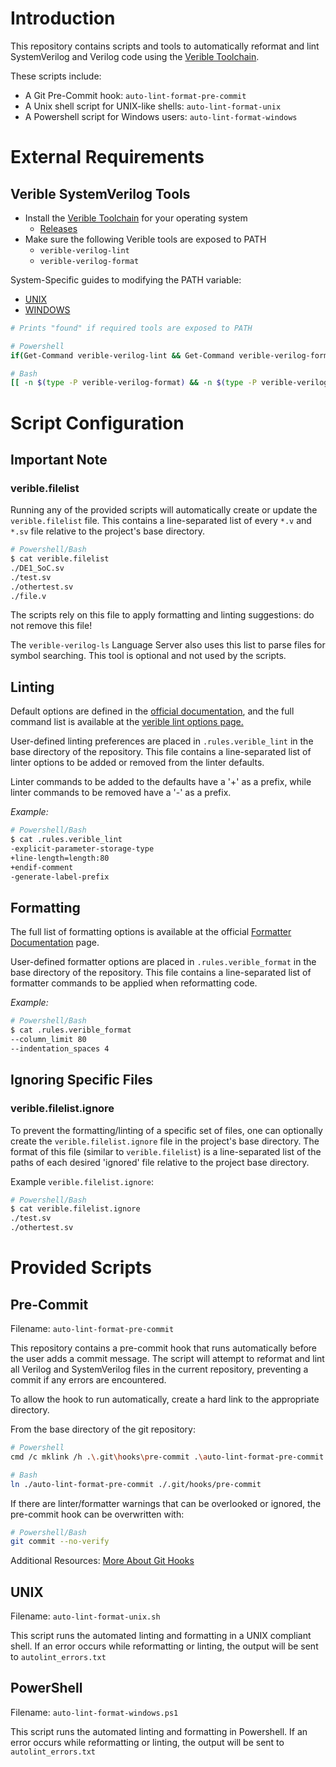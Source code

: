 # Introduction

This repository contains scripts and tools to automatically reformat and lint SystemVerilog and Verilog code using the [Verible Toolchain](https://github.com/chipsalliance/verible/tree/master).

These scripts include:
- A Git Pre-Commit hook: `auto-lint-format-pre-commit`
- A Unix shell script for UNIX-like shells: `auto-lint-format-unix`
- A Powershell script for Windows users: `auto-lint-format-windows`

# External Requirements

## Verible SystemVerilog Tools

- Install the [Verible Toolchain](https://github.com/chipsalliance/verible/tree/master) for your operating system
    - [Releases](https://github.com/chipsalliance/verible/releases)
- Make sure the following Verible tools are exposed to PATH
    - `verible-verilog-lint`
    - `verible-verilog-format`

System-Specific guides to modifying the PATH variable:
- [UNIX](https://unix.stackexchange.com/questions/26047/how-to-correctly-add-a-path-to-path)  
- [WINDOWS](https://www.howtogeek.com/118594/how-to-edit-your-system-path-for-easy-command-line-access/)

```sh
# Prints "found" if required tools are exposed to PATH

# Powershell
if(Get-Command verible-verilog-lint && Get-Command verible-verilog-format){"found"}

# Bash
[[ -n $(type -P verible-verilog-format) && -n $(type -P verible-verilog-lint) ]] && echo "found"
```

# Script Configuration

## Important Note
### verible.filelist

Running any of the provided scripts will automatically create or update the `verible.filelist` file. This contains a line-separated list of every `*.v` and `*.sv` file relative to the project's base directory.

```sh
# Powershell/Bash
$ cat verible.filelist
./DE1_SoC.sv
./test.sv
./othertest.sv
./file.v
```
The scripts rely on this file to apply formatting and linting suggestions: do not remove this file!

The `verible-verilog-ls` Language Server also uses this list to parse files for symbol searching. This tool is optional and not used by the scripts.

## Linting

Default options are defined in the [official documentation](https://github.com/chipsalliance/verible/tree/master/verilog/tools/lint), and the full command list is available at the [verible lint options page.](https://chipsalliance.github.io/verible/verilog_lint.html) 

User-defined linting preferences are placed in `.rules.verible_lint` in the base directory of the repository. This file contains a line-separated list of linter options to be added or removed from the linter defaults.

Linter commands to be added to the defaults have a '+' as a prefix, while linter commands to be removed have a '-' as a prefix.

*Example:*
```sh
# Powershell/Bash
$ cat .rules.verible_lint
-explicit-parameter-storage-type
+line-length=length:80
+endif-comment
-generate-label-prefix
```

## Formatting

The full list of formatting options is available at the official [Formatter Documentation](https://github.com/chipsalliance/verible/tree/master/verilog/tools/formatter) page. 

User-defined formatter options are placed in `.rules.verible_format` in the base directory of the repository. This file contains a line-separated list of formatter commands to be applied when reformatting code.

*Example:*
```sh
# Powershell/Bash
$ cat .rules.verible_format
--column_limit 80
--indentation_spaces 4
```

## Ignoring Specific Files

### verible.filelist.ignore

To prevent the formatting/linting of a specific set of files, one can optionally create the `verible.filelist.ignore` file in the project's base directory. The format of this file (similar to `verible.filelist`) is a line-separated list of the paths of each desired 'ignored' file relative to the project base directory.

Example `verible.filelist.ignore`:
```sh
# Powershell/Bash
$ cat verible.filelist.ignore
./test.sv
./othertest.sv
```

# Provided Scripts

## Pre-Commit

Filename: `auto-lint-format-pre-commit`

This repository contains a pre-commit hook that runs automatically before the user adds a commit message. The script will attempt to reformat and lint all Verilog and SystemVerilog files in the current repository, preventing a commit if any errors are encountered.

To allow the hook to run automatically, create a hard link to the appropriate directory.

From the base directory of the git repository:

```sh
# Powershell
cmd /c mklink /h .\.git\hooks\pre-commit .\auto-lint-format-pre-commit

# Bash
ln ./auto-lint-format-pre-commit ./.git/hooks/pre-commit
```

If there are linter/formatter warnings that can be overlooked or ignored, the pre-commit hook can be overwritten with:

```sh
# Powershell/Bash
git commit --no-verify
```
Additional Resources: [More About Git Hooks](https://git-scm.com/book/en/v2/Customizing-Git-Git-Hooks)

## UNIX

Filename: `auto-lint-format-unix.sh`

This script runs the automated linting and formatting in a UNIX compliant shell. If an error occurs while reformatting or linting, the output will be sent to `autolint_errors.txt`

## PowerShell

Filename: `auto-lint-format-windows.ps1`

This script runs the automated linting and formatting in Powershell. If an error occurs while reformatting or linting, the output will be sent to `autolint_errors.txt`
